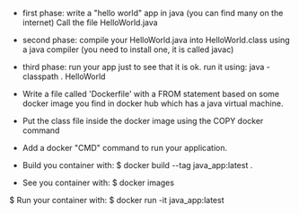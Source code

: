 * first phase: write a "hello world" app in java
	(you can find many on the internet)
	Call the file HelloWorld.java

* second phase: compile your HelloWorld.java into HelloWorld.class
	using a java compiler
	(you need to install one, it is called javac)

* third phase: run your app just to see that it is ok.
	run it using:
	java -classpath . HelloWorld

* Write a file called 'Dockerfile' with a FROM statement based
	on some docker image you find in docker hub which has a java
	virtual machine.

* Put the class file inside the docker image using the COPY docker command

* Add a docker "CMD" command to run your application.

* Build you container with:
	$ docker build --tag java_app:latest .

* See you container with:
	$ docker images

$ Run your container with:
	$ docker run -it java_app:latest 
